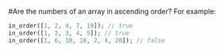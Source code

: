 #Are the numbers of an array in ascending order?
For example:
```php
in_order([1, 2, 4, 7, 19]); // true
in_order([1, 2, 3, 4, 5]); // true
in_order([1, 6, 10, 18, 2, 4, 20]); // false
```
